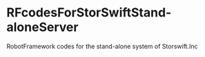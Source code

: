 # RFcodesForStorSwiftStand-aloneServer
RobotFramework codes for the stand-alone system of Storswift.Inc
